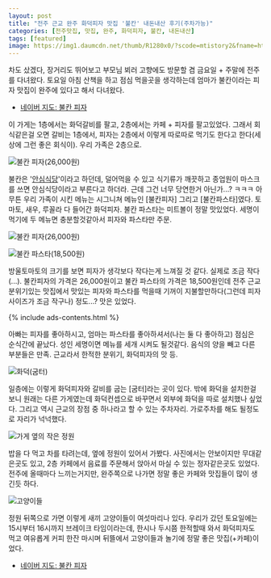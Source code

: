 ```yaml
---
layout: post
title: "전주 근교 완주 화덕피자 맛집 '불칸' 내돈내산 후기(주차가능)"
categories: [전주맛집, 맛집, 완주, 화덕피자, 불칸, 내돈내산]
tags: [featured]
image: https://img1.daumcdn.net/thumb/R1280x0/?scode=mtistory2&fname=https%3A%2F%2Fblog.kakaocdn.net%2Fdn%2Fcjf9Z0%2FbtriaQsqBEQ%2FWE59MohetUpQyEVbNdWgyk%2Fimg.png
---
```


차도 샀겠다, 장거리도 뛰어보고 부모님 뵈러 고향에도 방문할 겸 금요일 + 주말에 전주를 다녀왔다. 토요일 아침 산책을 하고 점심 먹을곳을 생각하는데 엄마가 불칸이라는 피자 맛집이 완주에 있다고 해서 다녀왔다.

- <a href="http://naver.me/5Czpzgb6" rel="noopener noreferrer" target="_blank" title="네이버 지도: 불칸 피자" class="markdown-link">네이버 지도: 불칸 피자</a>

이 가게는 1층에서는 화덕갈비를 팔고, 2층에서는 카페 + 피자를 팔고있었다. 그래서 회식같은걸 오면 갈비는 1층에서, 피자는 2층에서 이렇게 따로따로 먹기도 한다고 한다(세상에 그런 좋은 회식이). 우리 가족은 2층으로.

![불칸 피자(26,000원)](https://img1.daumcdn.net/thumb/R1280x0/?scode=mtistory2&fname=https%3A%2F%2Fblog.kakaocdn.net%2Fdn%2Fcjf9Z0%2FbtriaQsqBEQ%2FWE59MohetUpQyEVbNdWgyk%2Fimg.png)

불칸은 '[안심식당](https://data.mafra.go.kr/opendata/data/indexOpenDataDetail.do?data_id=20200713000000001391&service_ty=&filter_ty=G&sort_id=regist_dt&s_data_nm=&cl_code=&instt_id=201410120001&shareYn=)'이라고 하던데, 덜어먹을 수 있고 식기류가 깨끗하고 종업원이 마스크를 쓰면 안심식당이라고 부른다고 하더라. 근데 그건 너무 당연한거 아닌가...? ㅋㅋㅋ 아무튼 우리 가족이 시킨 메뉴는 시그니쳐 메뉴인 [불칸피자] 그리고 [불칸파스타]였다. 토마토, 새우, 루꼴라 다 들어간 화덕피자. 불칸 파스타는 미트볼이 정말 맛있었다. 세명이 먹기에 두 메뉴면 충분할것같아서 피자와 파스타만 주문.

![불칸 피자(26,000원)](https://img1.daumcdn.net/thumb/R1280x0/?scode=mtistory2&fname=https%3A%2F%2Fblog.kakaocdn.net%2Fdn%2FrHA50%2Fbtrh9A449lt%2F62PfWobudgkUtAd5TSpfSk%2Fimg.png)

![불칸 파스타(18,500원)](https://img1.daumcdn.net/thumb/R1280x0/?scode=mtistory2&fname=https%3A%2F%2Fblog.kakaocdn.net%2Fdn%2Fch4sWe%2Fbtrh8C9S9XX%2FORYY5BtKvF6yH9EtImrVv0%2Fimg.png)

방울토마토의 크기를 보면 피자가 생각보다 작다는게 느껴질 것 같다. 실제로 조금 작다(...). 불칸피자의 가격은 26,000원이고 불칸 파스타의 가격은 18,500원인데 전주 근교 분위기있는 맛집에서 맛있는 피자와 파스타를 먹을때 기꺼이 지불할만하다(그런데 피자 사이즈가 조금 작구나) 정도...? 맛은 있었다.

{% include ads-contents.html %}

아빠는 피자를 좋아하시고, 엄마는 파스타를 좋아하셔서(나는 둘 다 좋아하고) 점심은 순식간에 끝났다. 성인 세명이면 메뉴를 세개 시켜도 될것같다. 음식의 양을 빼고 다른 부분들은 만족. 근교라서 한적한 분위기, 화덕피자의 맛 등.

![화덕(굼터)](https://img1.daumcdn.net/thumb/R1280x0/?scode=mtistory2&fname=https%3A%2F%2Fblog.kakaocdn.net%2Fdn%2FnYio5%2FbtricDM1MrH%2Fveandt0E7ItMLvAheVZbV1%2Fimg.png)

일층에는 이렇게 화덕피자와 갈비를 굽는 [굼터]라는 곳이 있다. 밖에 화덕을 설치한걸 보니 원래는 다른 가게였는데 화덕컨셉으로 바꾸면서 외부에 화덕을 따로 설치했나 싶었다. 그리고 역시 근교의 장점 중 하나라고 할 수 있는 주차자리. 가로주차를 해도 될정도로 자리가 넉넉했다.

![가게 옆의 작은 정원](https://img1.daumcdn.net/thumb/R1280x0/?scode=mtistory2&fname=https%3A%2F%2Fblog.kakaocdn.net%2Fdn%2F09BkT%2FbtricEd6BPE%2FQskeuOvtWVLZGqOIAAC7L0%2Fimg.png)

밥을 다 먹고 차를 타려는데, 옆에 정원이 있어서 가봤다. 사진에서는 안보이지만 무대같은곳도 있고, 2층 카페에서 음료를 주문해서 앉아서 마실 수 있는 정자같은곳도 있었다. 전주에 올때마다 느끼는거지만, 완주쪽으로 나가면 정말 좋은 카페와 맛집들이 많이 생긴듯 하다.

![고양이들](https://img1.daumcdn.net/thumb/R1280x0/?scode=mtistory2&fname=https%3A%2F%2Fblog.kakaocdn.net%2Fdn%2FcaSHl1%2Fbtrh9RrUQIz%2F7NkeKpgZmoBif8BQHm0KBk%2Fimg.png)

정원 뒤쪽으로 가면 이렇게 새끼 고양이들이 여섯마리나 있다. 우리가 갔던 토요일에는 15시부터 16시까지 브레이크 타임이라는데, 한시나 두시쯤 한적할때 와서 화덕피자도 먹고 여유롭게 커피 한잔 마시며 뒤뜰에서 고양이들과 놀기에 정말 좋은 맛집(+카페)이었다.

- <a href="http://naver.me/5Czpzgb6" rel="noopener noreferrer" target="_blank" title="네이버 지도: 불칸 피자" class="markdown-link">네이버 지도: 불칸 피자</a>
